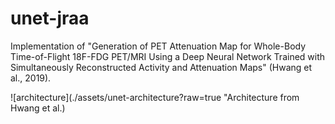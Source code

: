 # unet-jraa
Implementation of "Generation of PET Attenuation Map for Whole-Body Time-of-Flight 18F-FDG PET/MRI Using a Deep Neural Network Trained with Simultaneously Reconstructed  Activity and Attenuation Maps" (Hwang et al., 2019).

![architecture](./assets/unet-architecture?raw=true "Architecture from Hwang et al.)
